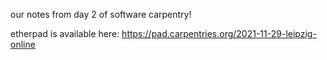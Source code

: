 our notes from day 2 of software carpentry!

etherpad is available here: https://pad.carpentries.org/2021-11-29-leipzig-online
